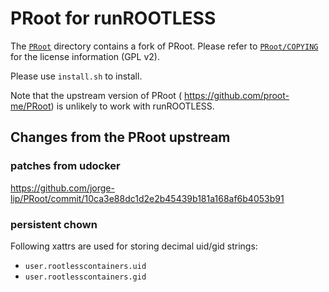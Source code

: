 # PRoot for runROOTLESS

The [`PRoot`](PRoot) directory contains a fork of PRoot.
Please refer to [`PRoot/COPYING`](PRoot/COPYING) for the license information (GPL v2).

Please use `install.sh` to install.

Note that the upstream version of PRoot ( https://github.com/proot-me/PRoot) is unlikely to work with runROOTLESS.

## Changes from the PRoot upstream

### patches from udocker

https://github.com/jorge-lip/PRoot/commit/10ca3e88dc1d2e2b45439b181a168af6b4053b91

### persistent chown

Following xattrs are used for storing decimal uid/gid strings:

- `user.rootlesscontainers.uid`
- `user.rootlesscontainers.gid`
